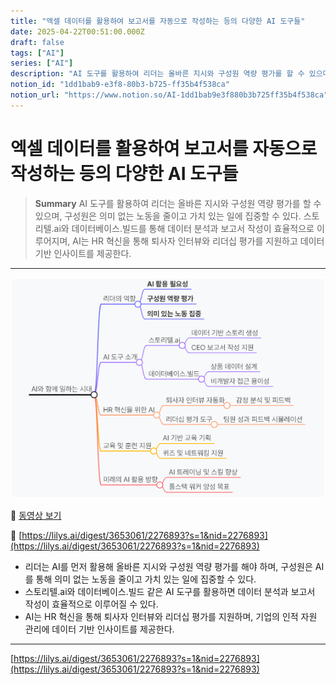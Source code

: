```yaml
---
title: "엑셀 데이터를 활용하여 보고서를 자동으로 작성하는 등의 다양한 AI 도구들"
date: 2025-04-22T00:51:00.000Z
draft: false
tags: ["AI"]
series: ["AI"]
description: "AI 도구를 활용하여 리더는 올바른 지시와 구성원 역량 평가를 할 수 있으며, 구성원은 의미 없는 노동을 줄이고 가치 있는 일에 집중할 수 있다. 스토리텔.ai와 데이터베이스.빌드를 통해 데이터 분석과 보고서 작성이 효율적으로 이루어지며, AI는 HR 혁신을 통해 퇴사자 인터뷰와 리더십 평가를 지원하고 데이터 기반 인사이트를 제공한다."
notion_id: "1dd1bab9-e3f8-80b3-b725-ff35b4f538ca"
notion_url: "https://www.notion.so/AI-1dd1bab9e3f880b3b725ff35b4f538ca"
---
```


# 엑셀 데이터를 활용하여 보고서를 자동으로 작성하는 등의 다양한 AI 도구들

> **Summary**
> AI 도구를 활용하여 리더는 올바른 지시와 구성원 역량 평가를 할 수 있으며, 구성원은 의미 없는 노동을 줄이고 가치 있는 일에 집중할 수 있다. 스토리텔.ai와 데이터베이스.빌드를 통해 데이터 분석과 보고서 작성이 효율적으로 이루어지며, AI는 HR 혁신을 통해 퇴사자 인터뷰와 리더십 평가를 지원하고 데이터 기반 인사이트를 제공한다.

---

![Image](image_2e87e3d32a0a.png)

🎥 [동영상 보기](https://youtu.be/6IsYJy3ussQ?si=ZI2lNzclluvAmaur)

🔗 [https://lilys.ai/digest/3653061/2276893?s=1&nid=2276893](https://lilys.ai/digest/3653061/2276893?s=1&nid=2276893)

- 리더는 AI를 먼저 활용해 올바른 지시와 구성원 역량 평가를 해야 하며, 구성원은 AI를 통해 의미 없는 노동을 줄이고 가치 있는 일에 집중할 수 있다.
- 스토리텔.ai와 데이터베이스.빌드 같은 AI 도구를 활용하면 데이터 분석과 보고서 작성이 효율적으로 이루어질 수 있다.
- AI는 HR 혁신을 통해 퇴사자 인터뷰와 리더십 평가를 지원하며, 기업의 인적 자원 관리에 데이터 기반 인사이트를 제공한다.
---

[https://lilys.ai/digest/3653061/2276893?s=1&nid=2276893](https://lilys.ai/digest/3653061/2276893?s=1&nid=2276893)

